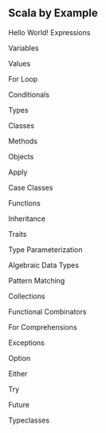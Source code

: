## Scala by Example

Hello World!
Expressions

Variables

Values

For Loop

Conditionals

Types

Classes

Methods

Objects

Apply

Case Classes

Functions

Inheritance

Traits

Type Parameterization

Algebraic Data Types

Pattern Matching

Collections

Functional Combinators

For Comprehensions

Exceptions

Option

Either

Try

Future

Typeclasses

